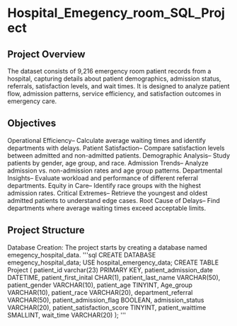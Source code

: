 # Hospital_Emegency_room_SQL_Project
## Project Overview
 The dataset consists of 9,216 emergency room patient records from a hospital, capturing details about patient demographics, admission status,  referrals, satisfaction levels, and wait times. It is designed to analyze patient flow, admission patterns, service efficiency, and satisfaction outcomes in  emergency care.
## Objectives
Operational Efficiency– Calculate average waiting times and identify departments with delays.
 Patient Satisfaction– Compare satisfaction levels between admitted and non-admitted patients.
 Demographic Analysis– Study patients by gender, age group, and race.
 Admission Trends– Analyze admission vs. non-admission rates and age group patterns.
 Departmental Insights– Evaluate workload and performance of different referral departments.
 Equity in Care– Identify race groups with the highest admission rates.
 Critical Extremes– Retrieve the youngest and oldest admitted patients to understand edge cases.
 Root Cause of Delays– Find departments where average waiting times exceed acceptable limits.
 ## Project Structure
 Database Creation: The project starts by creating a database named emegency_hospital_data.
'''sql
CREATE DATABASE emegency_hospital_data;
USE hospital_emergency_data;
CREATE TABLE Project (
    patient_id varchar(23) PRIMARY KEY,
    patient_admission_date DATETIME,
    patient_first_inital CHAR(1),
    patient_last_name VARCHAR(50),
    patient_gender VARCHAR(10),
    patient_age TINYINT,
    Age_group VARCHAR(10),
    patient_race VARCHAR(20),
    department_referral VARCHAR(50),
    patient_admission_flag BOOLEAN,
    admission_status VARCHAR(20),
    patient_satisfaction_score TINYINT,
    patient_waittime SMALLINT,
    wait_time VARCHAR(20)
);
'''
